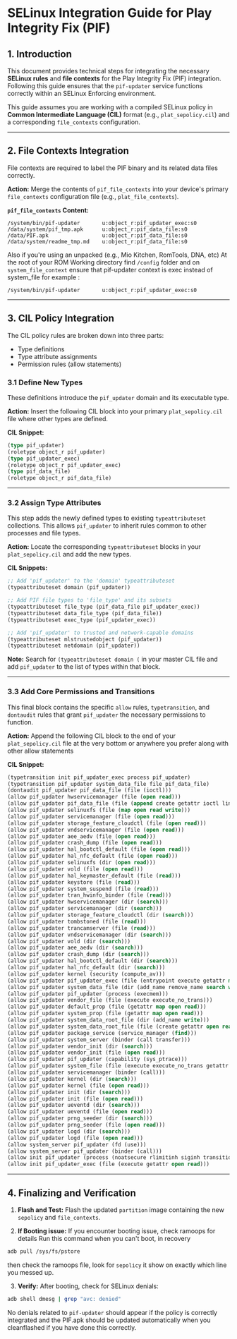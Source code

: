 # SELinux Integration Guide for Play Integrity Fix (PIF)

## 1. Introduction

This document provides technical steps for integrating the necessary **SELinux rules** and **file contexts** for the Play Integrity Fix (PIF) integration. Following this guide ensures that the `pif-updater` service functions correctly within an SELinux Enforcing environment.

This guide assumes you are working with a compiled SELinux policy in **Common Intermediate Language (CIL)** format (e.g., `plat_sepolicy.cil`) and a corresponding `file_contexts` configuration.

---

## 2. File Contexts Integration

File contexts are required to label the PIF binary and its related data files correctly.

**Action:** Merge the contents of `pif_file_contexts` into your device's primary `file_contexts` configuration file (e.g., `plat_file_contexts`).

**`pif_file_contexts` Content:**

```plaintext
/system/bin/pif-updater       u:object_r:pif_updater_exec:s0
/data/system/pif_tmp.apk      u:object_r:pif_data_file:s0
/data/PIF.apk                 u:object_r:pif_data_file:s0
/data/system/readme_tmp.md    u:object_r:pif_data_file:s0
```

Also if you're using an unpacked (e.g., Mio Kitchen, RomTools, DNA, etc)
At the root of your ROM Working directory find `/config` folder and on `system_file_context` ensure that pif-updater context is exec instead of system_file for example :

```plaintext
/system/bin/pif-updater       u:object_r:pif_updater_exec:s0
```

---

## 3. CIL Policy Integration

The CIL policy rules are broken down into three parts:

* Type definitions
* Type attribute assignments
* Permission rules (allow statements)

### 3.1 Define New Types

These definitions introduce the `pif_updater` domain and its executable type.

**Action:** Insert the following CIL block into your primary `plat_sepolicy.cil` file where other types are defined.

**CIL Snippet:**

```lisp
(type pif_updater)
(roletype object_r pif_updater)
(type pif_updater_exec)
(roletype object_r pif_updater_exec)
(type pif_data_file)
(roletype object_r pif_data_file)
```

---

### 3.2 Assign Type Attributes

This step adds the newly defined types to existing `typeattributeset` collections. This allows `pif_updater` to inherit rules common to other processes and file types.

**Action:** Locate the corresponding `typeattributeset` blocks in your `plat_sepolicy.cil` and add the new types.

**CIL Snippets:**

```lisp
;; Add 'pif_updater' to the 'domain' typeattributeset
(typeattributeset domain (pif_updater))

;; Add PIF file types to 'file_type' and its subsets
(typeattributeset file_type (pif_data_file pif_updater_exec))
(typeattributeset data_file_type (pif_data_file))
(typeattributeset exec_type (pif_updater_exec))

;; Add 'pif_updater' to trusted and network-capable domains
(typeattributeset mlstrustedobject (pif_updater))
(typeattributeset netdomain (pif_updater))
```

**Note:** Search for `(typeattributeset domain (` in your master CIL file and add `pif_updater` to the list of types within that block.

---

### 3.3 Add Core Permissions and Transitions

This final block contains the specific `allow` rules, `typetransition`, and `dontaudit` rules that grant `pif_updater` the necessary permissions to function.

**Action:** Append the following CIL block to the end of your `plat_sepolicy.cil` file at the very bottom or anywhere you prefer along with other allow statements

**CIL Snippet:**

```lisp
(typetransition init pif_updater_exec process pif_updater)
(typetransition pif_updater system_data_file file pif_data_file)
(dontaudit pif_updater pif_data_file (file (ioctl)))
(allow pif_updater hwservicemanager (file (open read)))
(allow pif_updater pif_data_file (file (append create getattr ioctl link lock open read rename setattr unlink write)))
(allow pif_updater selinuxfs (file (map open read write)))
(allow pif_updater servicemanager (file (open read)))
(allow pif_updater storage_feature_cloudctl (file (open read)))
(allow pif_updater vndservicemanager (file (open read)))
(allow pif_updater aee_aedv (file (open read)))
(allow pif_updater crash_dump (file (open read)))
(allow pif_updater hal_bootctl_default (file (open read)))
(allow pif_updater hal_nfc_default (file (open read)))
(allow pif_updater selinuxfs (dir (open read)))
(allow pif_updater vold (file (open read)))
(allow pif_updater hal_keymaster_default (file (read)))
(allow pif_updater keystore (file (read)))
(allow pif_updater system_suspend (file (read)))
(allow pif_updater tran_hwinfo_binder (file (read)))
(allow pif_updater hwservicemanager (dir (search)))
(allow pif_updater servicemanager (dir (search)))
(allow pif_updater storage_feature_cloudctl (dir (search)))
(allow pif_updater tombstoned (file (read)))
(allow pif_updater trancamserver (file (read)))
(allow pif_updater vndservicemanager (dir (search)))
(allow pif_updater vold (dir (search)))
(allow pif_updater aee_aedv (dir (search)))
(allow pif_updater crash_dump (dir (search)))
(allow pif_updater hal_bootctl_default (dir (search)))
(allow pif_updater hal_nfc_default (dir (search)))
(allow pif_updater kernel (security (compute_av)))
(allow pif_updater pif_updater_exec (file (entrypoint execute getattr map open read)))
(allow pif_updater system_data_file (dir (add_name remove_name search write)))
(allow pif_updater pif_updater (process (execmem)))
(allow pif_updater vendor_file (file (execute execute_no_trans)))
(allow pif_updater default_prop (file (getattr map open read)))
(allow pif_updater system_prop (file (getattr map open read)))
(allow pif_updater system_data_root_file (dir (add_name write)))
(allow pif_updater system_data_root_file (file (create getattr open read setattr write)))
(allow pif_updater package_service (service_manager (find)))
(allow pif_updater system_server (binder (call transfer)))
(allow pif_updater vendor_init (dir (search)))
(allow pif_updater vendor_init (file (open read)))
(allow pif_updater pif_updater (capability (sys_ptrace)))
(allow pif_updater system_file (file (execute execute_no_trans getattr map open read)))
(allow pif_updater servicemanager (binder (call)))
(allow pif_updater kernel (dir (search)))
(allow pif_updater kernel (file (open read)))
(allow pif_updater init (dir (search)))
(allow pif_updater init (file (open read)))
(allow pif_updater ueventd (dir (search)))
(allow pif_updater ueventd (file (open read)))
(allow pif_updater prng_seeder (dir (search)))
(allow pif_updater prng_seeder (file (open read)))
(allow pif_updater logd (dir (search)))
(allow pif_updater logd (file (open read)))
(allow system_server pif_updater (fd (use)))
(allow system_server pif_updater (binder (call)))
(allow init pif_updater (process (noatsecure rlimitinh siginh transition)))
(allow init pif_updater_exec (file (execute getattr open read)))
```

---

## 4. Finalizing and Verification
1. **Flash and Test:** Flash the updated `partition` image containing the new `sepolicy` and `file_contexts`.

2. **If Booting issue:** If you encounter booting issue, check ramoops for details
Run this command when you can't boot, in recovery
```bash
adb pull /sys/fs/pstore
```
then check the ramoops file, look for `sepolicy` it show on exactly which line you messed up.

3. **Verify:** After booting, check for SELinux denials:

```bash
adb shell dmesg | grep "avc: denied"
```
No denials related to `pif-updater` should appear if the policy is correctly integrated and the PIF.apk should be updated automatically when you cleanflashed if you have done this correctly.

